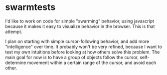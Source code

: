 # swarmtests

I'd like to work on code for simple "swarming" behavior, using javascript because it makes it easy to visualize behavior in the browser. This is that attempt.

I plan on starting with simple cursor-following behavior, and add more "intelligence" over time. It probably won't be very refined, because I want to test my own intuitions before looking at how others solve this problem. The main goal for now is to have a group of objects follow the cursor, self-determine movement within a certain range of the cursor, and avoid each other.

